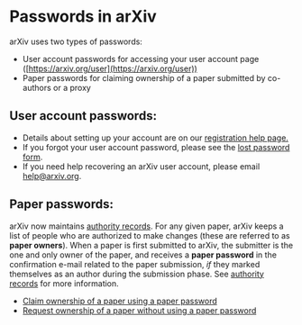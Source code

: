 Passwords in arXiv
==================

arXiv uses two types of passwords:

-   User account passwords for accessing your user account page
    ([https://arxiv.org/user](https://arxiv.org/user))
-   Paper passwords for claiming ownership of a paper submitted by
    co-authors or a proxy

User account passwords:
-----------------------

-   Details about setting up your account are on our [registration help
    page.](registerhelp.md)
-   If you forgot your user account password, please see the [lost
    password form](https://arxiv.org/user/lost_password).
-   If you need help recovering an arXiv user account, please email
    help@arxiv.org.

Paper passwords:
----------------

arXiv now maintains [authority records](authority.md). For any given paper,
arXiv keeps a list of people who are authorized to make changes (these are
referred to as **paper owners**). When a paper is first submitted to arXiv,
the submitter is the one and only owner of the paper, and receives a **paper
password** in the confirmation e-mail related to the paper submission, *if*
they marked themselves as an author during the submission phase. See
[authority records](https://arxiv.org/help/authority) for more information.

-   [Claim ownership of a paper using a paper
    password](https://arxiv.org/auth/need-paper-password)
-   [Request ownership of a paper without using a paper
    password](https://arxiv.org/auth/request-ownership)
